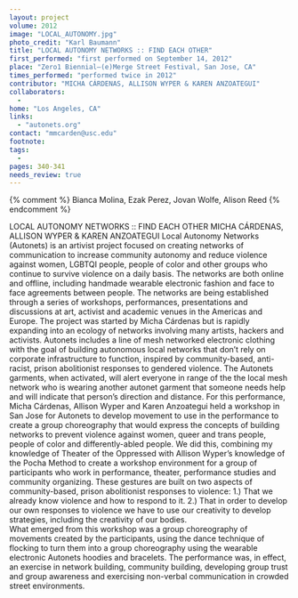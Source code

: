 ```yaml
---
layout: project
volume: 2012
image: "LOCAL_AUTONOMY.jpg"
photo_credit: "Karl Baumann"
title: "LOCAL AUTONOMY NETWORKS :: FIND EACH OTHER"
first_performed: "first performed on September 14, 2012"
place: "Zero1 Biennial—(e)Merge Street Festival, San Jose, CA"
times_performed: "performed twice in 2012"
contributor: "MICHA CÁRDENAS, ALLISON WYPER & KAREN ANZOATEGUI"
collaborators: 
  - 
home: "Los Angeles, CA"
links: 
  - "autonets.org"
contact: "mmcarden@usc.edu"
footnote: 
tags: 
  - 
pages: 340-341
needs_review: true
---
```


{% comment %} 
Bianca Molina, Ezak Perez, Jovan Wolfe, Alison Reed
{% endcomment %}

 LOCAL AUTONOMY NETWORKS :: FIND EACH OTHER 
 MICHA CÁRDENAS, ALLISON WYPER &amp; KAREN ANZOATEGUI 
 Local Autonomy Networks (Autonets) is an artivist project focused on creating networks of communication to increase community autonomy and reduce violence against women, LGBTQI people, people of color and other groups who continue to survive violence on a daily basis. The networks are both online and offline, including handmade wearable electronic fashion and face to face agreements between people. The networks are being established through a series of workshops, performances, presentations and discussions at art, activist and academic venues in the Americas and Europe. The project was started by Micha Cárdenas but is rapidly expanding into an ecology of networks involving many artists, hackers and activists. 
 Autonets includes a line of mesh networked electronic clothing with the goal of building autonomous local networks that don’t rely on corporate infrastructure to function, inspired by community-based, anti-racist, prison abolitionist responses to gendered violence. The Autonets garments, when activated, will alert everyone in range of the the local mesh network who is wearing another autonet garment that someone needs help and will indicate that person’s direction and distance. 
 For this performance, Micha Cárdenas, Allison Wyper and Karen Anzoategui held a workshop in San Jose for Autonets to develop movement to use in the performance to create a group choreography that would express the concepts of building networks to prevent violence against women, queer and trans people, people of color and differently-abled people. We did this, combining my knowledge of Theater of the Oppressed with Allison Wyper’s knowledge of the Pocha Method to create a workshop environment for a group of participants who work in performance, theater, performance studies and community organizing. These gestures are built on two aspects of community-based, prison abolitionist responses to violence: 1.) That we already know violence and how to respond to it. 2.) That in order to develop our own responses to violence we have to use our creativity to develop strategies, including the creativity of our bodies.  
 What emerged from this workshop was a group choreography of movements created by the participants, using the dance technique of flocking to turn them into a group choreography using the wearable electronic Autonets hoodies and bracelets. The performance was, in effect, an exercise in network building, community building, developing group trust and group awareness and exercising non-verbal communication in crowded street environments. 
